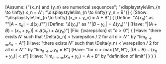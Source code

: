 [Assume: {"\{x_n\} and \{y_n\} are numerical sequences"; "\displaystyle\lim_{n \to \infty} x_n = A"; "\displaystyle\lim_{n \to \infty} y_n = B"}]
{
    [Show: "\displaystyle\lim_{n \to \infty} (x_n + y_n) = A + B"]
    {
        [Define: "$\Delta(x_n)$" as ""$|A - x_n| = \Delta(x_n)$""]
        [Define: "$\Delta(y_n)$" as ""$|B - y_n| = \Delta(y_n)$""]
        [Have: "$|(A + B) - (x_n + y_n)| \leq \Delta(x_n) + \Delta(y_n)$"]
        [Fix: {\varepsilon} st "$\varepsilon > 0$"]
        {
            [Have: "there exists $N'$ such that \Delta(x_n) < \varepsilon / 2 for all $n > N'$" by "$\displaystyle\lim_{n \to \infty} x_n = A$"]
            [Have: "there exists $N''$ such that \Delta(y_n) < \varepsilon / 2 for all $n > N''$" by "$\displaystyle\lim_{n \to \infty} y_n = B$"]
            [Have: "for $n > \max\{N', N''\}$, $|(A + B) - (x_n + y_n)| < \varepsilon$"]
            [Have: "$\displaystyle\lim_{n \to \infty} (x_n + y_n) = A + B$" by "definition of limit"]
        }
    }
}